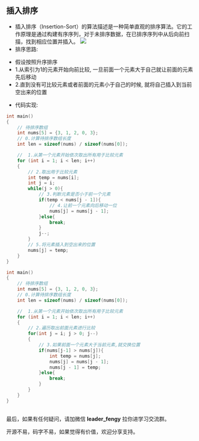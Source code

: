 ## 插入排序

- 插入排序（Insertion-Sort）的算法描述是一种简单直观的排序算法。它的工作原理是通过构建有序序列，对于未排序数据，在已排序序列中从后向前扫描，找到相应位置并插入。
  ![](https://img-blog.csdnimg.cn/img_convert/dcade1832cecd2072bd6d7e4b515ec2e.gif)
- 排序思路:

+ 假设按照升序排序
+ 1.从索引为1的元素开始向前比较, 一旦前面一个元素大于自己就让前面的元素先后移动
+ 2.直到没有可比较元素或者前面的元素小于自己的时候, 就将自己插入到当前空出来的位置

- 代码实现:

```c
int main()
{
    // 待排序数组
    int nums[5] = {3, 1, 2, 0, 3};
    // 0.计算待排序数组长度
    int len = sizeof(nums) / sizeof(nums[0]);

    //  1.从第一个元素开始依次取出所有用于比较元素
    for (int i = 1; i < len; i++)
    {
        // 2.取出用于比较元素
        int temp = nums[i];
        int j = i;
        while(j > 0){
            // 3.判断元素是否小于前一个元素
            if(temp < nums[j - 1]){
                // 4.让前一个元素向后移动一位
                nums[j] = nums[j - 1];
            }else{
                break;
            }
            j--;
        }
        // 5.将元素插入到空出来的位置
        nums[j] = temp;
    }
}
```

```c
int main()
{
    // 待排序数组
    int nums[5] = {3, 1, 2, 0, 3};
    // 0.计算待排序数组长度
    int len = sizeof(nums) / sizeof(nums[0]);

    //  1.从第一个元素开始依次取出所有用于比较元素
    for (int i = 1; i < len; i++)
    {
        // 2.遍历取出前面元素进行比较
        for(int j = i; j > 0; j--)
        {
            // 3.如果前面一个元素大于当前元素,就交换位置
            if(nums[j-1] > nums[j]){
                int temp = nums[j];
                nums[j] = nums[j - 1];
                nums[j - 1] = temp;
            }else{
                break;
            }
        }
    }
}
```

## 

最后，如果有任何疑问，请加微信 **leader_fengy** 拉你进学习交流群。

开源不易，码字不易，如果觉得有价值，欢迎分享支持。
